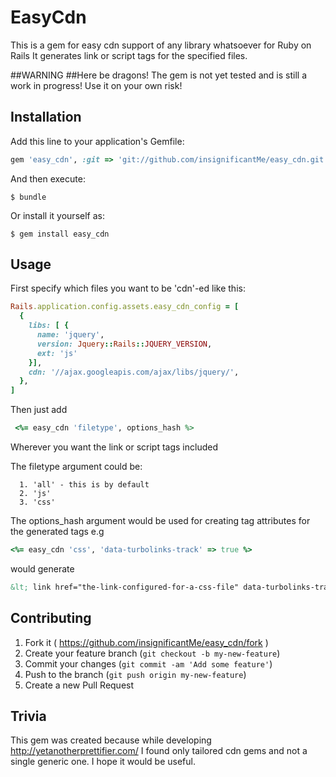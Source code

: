 # EasyCdn

This is a gem for easy cdn support of any library whatsoever for Ruby on Rails
It generates link or script tags for the specified files.

##WARNING
##Here be dragons!
The gem is not yet tested and is still a work in progress! Use it on your own risk!

## Installation

Add this line to your application's Gemfile:

```ruby
gem 'easy_cdn', :git => 'git://github.com/insignificantMe/easy_cdn.git'
```

And then execute:

    $ bundle

Or install it yourself as:

    $ gem install easy_cdn

## Usage

First specify which files you want to be 'cdn'-ed like this:

```ruby
Rails.application.config.assets.easy_cdn_config = [
  {
    libs: [ {
      name: 'jquery',
      version: Jquery::Rails::JQUERY_VERSION,
      ext: 'js'
    }],
    cdn: '//ajax.googleapis.com/ajax/libs/jquery/',
  },
]
```

Then just add
```ruby
 <%= easy_cdn 'filetype', options_hash %>
```

Wherever you want the link or script tags included

The filetype argument could be:
```
  1. 'all' - this is by default
  2. 'js'
  3. 'css'
```

The options_hash argument would be used for creating tag attributes for the 
generated tags e.g

```ruby
<%= easy_cdn 'css', 'data-turbolinks-track' => true %>
```
would generate

```html
&lt; link href="the-link-configured-for-a-css-file" data-turbolinks-track="true" &gt;
```

## Contributing

1. Fork it ( https://github.com/insignificantMe/easy_cdn/fork )
2. Create your feature branch (`git checkout -b my-new-feature`)
3. Commit your changes (`git commit -am 'Add some feature'`)
4. Push to the branch (`git push origin my-new-feature`)
5. Create a new Pull Request

## Trivia
This gem was created because while developing http://yetanotherprettifier.com/
I found only tailored cdn gems and not a single generic one. I hope it would be
useful.
